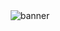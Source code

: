 <div align="center">
  <img src="https://i.giphy.com/media/8qrrHSsrK9xpknGVNF/giphy.webp" alt="banner" />
</div>
